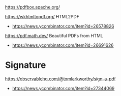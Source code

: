https://pdfbox.apache.org/

https://wkhtmltopdf.org/ HTML2PDF
* https://news.ycombinator.com/item?id=26578826


https://pdf.math.dev/ Beautiful PDFs from HTML
* https://news.ycombinator.com/item?id=26691626

# Signature
https://observablehq.com/@tomlarkworthy/sign-a-pdf
* https://news.ycombinator.com/item?id=27344069